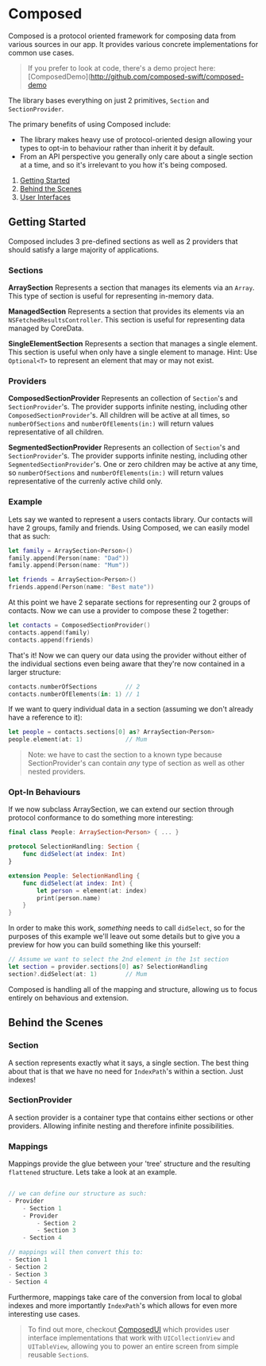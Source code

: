 # Composed

Composed is a protocol oriented framework for composing data from various sources in our app. It provides various concrete implementations for common use cases.

> If you prefer to look at code, there's a demo project here: [ComposedDemo](http://github.com/composed-swift/composed-demo

The library bases everything on just 2 primitives, `Section` and `SectionProvider`.

The primary benefits of using Composed include:

- The library makes heavy use of protocol-oriented design allowing your types to opt-in to behaviour rather than inherit it by default.
- From an API perspective you generally only care about a single section at a time, and so it's irrelevant to you how it's being composed.

1. [Getting Started](#Getting-Started)
2. [Behind the Scenes](#Behind-the-Scenes)
3. [User Interfaces](http://github.com/composed-swift/composedui)

## Getting Started

Composed includes 3 pre-defined sections as well as 2 providers that should satisfy a large majority of applications.

### Sections

**ArraySection**
Represents a section that manages its elements via an `Array`. This type of section is useful for representing in-memory data.

**ManagedSection**
Represents a section that provides its elements via an `NSFetchedResultsController`. This section is useful for representing data managed by CoreData.

**SingleElementSection**
Represents a section that manages a single element. This section is useful when only have a single element to manage. Hint: Use `Optional<T>` to represent an element that may or may not exist.

### Providers

**ComposedSectionProvider**
Represents an collection of `Section`'s and `SectionProvider`'s. The provider supports infinite nesting, including other `ComposedSectionProvider`'s. All children will be active at all times, so `numberOfSections` and `numberOfElements(in:)` will return values representative of all children.

**SegmentedSectionProvider**
Represents an collection of `Section`'s and `SectionProvider`'s. The provider supports infinite nesting, including other `SegmentedSectionProvider`'s. One or zero children may be active at any time, so `numberOfSections` and `numberOfElements(in:)` will return values representative of the currenly active child only.

### Example

Lets say we wanted to represent a users contacts library. Our contacts will have 2 groups, family and friends. Using Composed, we can easily model that as such:
 
```swift
let family = ArraySection<Person>()
family.append(Person(name: "Dad"))
family.append(Person(name: "Mum"))

let friends = ArraySection<Person>()
friends.append(Person(name: "Best mate"))
```

At this point we have 2 separate sections for representing our 2 groups of contacts. Now we can use a provider to compose these 2 together:

```swift
let contacts = ComposedSectionProvider()
contacts.append(family)
contacts.append(friends)
```

That's it! Now we can query our data using the provider without either of the individual sections even being aware that they're now contained in a larger structure:

```swift
contacts.numberOfSections        // 2
contacts.numberOfElements(in: 1) // 1
```

If we want to query individual data in a section (assuming we don't already have a reference to it):

```swift
let people = contacts.sections[0] as? ArraySection<Person>
people.element(at: 1)            // Mum
```

> Note: we have to cast the section to a known type because SectionProvider's can contain _any_ type of section as well as other nested providers.

### Opt-In Behaviours

If we now subclass ArraySection, we can extend our section through protocol conformance to do something more interesting:

```swift
final class People: ArraySection<Person> { ... }

protocol SelectionHandling: Section { 
    func didSelect(at index: Int)
}

extension People: SelectionHandling {
	func didSelect(at index: Int) {
		let person = element(at: index)
		print(person.name)
	}
}
```

In order to make this work, _something_ needs to call `didSelect`, so for the purposes of this example we'll leave out some details but to give you a preview for how you can build something like this yourself:

```swift
// Assume we want to select the 2nd element in the 1st section
let section = provider.sections[0] as? SelectionHandling
section?.didSelect(at: 1)        // Mum
```

Composed is handling all of the mapping and structure, allowing us to focus entirely on behavious and extension.

## Behind the Scenes

### Section

A section represents exactly what it says, a single section. The best thing about that is that we have no need for `IndexPath`'s within a section. Just indexes!

### SectionProvider

A section provider is a container type that contains either sections or other providers. Allowing infinite nesting and therefore infinite possibilities.

### Mappings

Mappings provide the glue between your 'tree' structure and the resulting `flattened` structure. Lets take a look at an example.

```swift

// we can define our structure as such:
- Provider
    - Section 1
    - Provider
        - Section 2
        - Section 3
    - Section 4

// mappings will then convert this to:
- Section 1
- Section 2
- Section 3
- Section 4
```

Furthermore, mappings take care of the conversion from local to global indexes and more importantly `IndexPath`'s which allows for even more interesting use cases.

> To find out more, checkout [ComposedUI](http://github.com/composed-swift/ComposedUI) which provides user interface implementations that work with `UICollectionView` and `UITableView`, allowing you to power an entire screen from simple reusable `Section`s.
